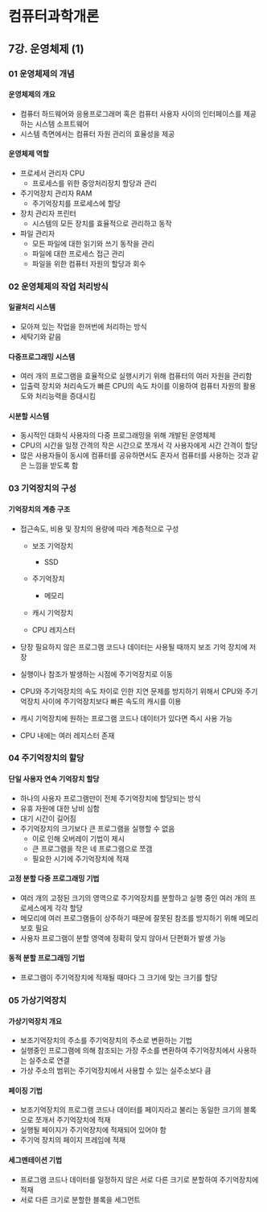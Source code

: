 # 컴퓨터과학개론

## 7강. 운영체제 (1)

### 01 운영체제의 개념

#### 운영체제의 개요

- 컴퓨터 하드웨어와 응용프로그래머 혹은 컴퓨터 사용자 사이의 인터페이스를 제공하는 시스템 소프트웨어
- 시스템 측면에서는 컴퓨터 자원 관리의 효율성을 제공

#### 운영체제 역할

- 프로세서 관리자 CPU
  - 프로세스를 위한 중앙처리장치 할당과 관리
- 주기억장치 관리자 RAM
  - 주기억장치를 프로세스에 할당
- 장치 관리자 프린터
  - 시스템의 모든 장치를 효율적으로 관리하고 동작
- 파일 관리자
  - 모든 파일에 대한 읽기와 쓰기 동작을 관리
  - 파일에 대한 프로세스 접근 관리
  - 파일을 위한 컴퓨터 자원의 할당과 회수

### 02 운영체제의 작업 처리방식

#### 일괄처리 시스템

- 모아져 있는 작업을 한꺼번에 처리하는 방식
- 세탁기와 같음

#### 다중프로그래밍 시스템

- 여러 개의 프로그램을 효율적으로 실행시키기 위해 컴퓨터의 여러 자원을 관리함
- 입출력 장치와 처리속도가 빠른 CPU의 속도 차이를 이용하여 컴퓨터 자원의 활용도와 처리능력을 증대시킴

#### 시분할 시스템

- 동시적인 대화식 사용자의 다중 프로그래밍을 위해 개발된 운영체제
- CPU의 시간을 일정 간격의 작은 시간으로 쪼개서 각 사용자에게 시간 간격이 할당
- 많은 사용자들이 동시에 컴퓨터를 공유하면서도 혼자서 컴퓨터를 사용하는 것과 같은 느낌을 받도록 함

### 03 기억장치의 구성

#### 기억장치의 계층 구조

- 접근속도, 비용 및 장치의 용량에 따라 계층적으로 구성

  - 보조 기억장치
    - SSD	

  - 주기억장치
    - 메모리

  - 캐시 기억장치

  - CPU 레지스터

- 당장 필요하지 않은 프로그램 코드나 데이터는 사용될 때까지 보조 기억 장치에 저장
- 실행이나 참조가 발생하는 시점에 주기억장치로 이동
- CPU와 주기억장치의 속도 차이로 인한 지연 문제를 방지하기 위해서 CPU와 주기억장치 사이에 주기억장치보다 빠른 속도의 캐시를 이용
- 캐시 기억장치에 원하는 프로그램 코드나 데이터가 있다면 즉시 사용 가능
- CPU 내에는 여러 레지스터 존재

### 04 주기억장치의 할당

#### 단일 사용자 연속 기억장치 할당

- 하나의 사용자 프로그램만이 전체 주기억장치에 할당되는 방식
- 유휴 자원에 대한 낭비 심함
- 대기 시간이 길어짐
- 주기억장치의 크기보다 큰 프로그램을 실행할 수 없음
  - 이로 인해 오버레이 기법이 제시
  - 큰 프로그램을 작은 네 프로그램으로 쪼갬
  - 필요한 시기에 주기억장치에 적재

#### 고정 분할 다중 프로그래밍 기법

- 여러 개의 고정된 크기의 영역으로 주기억장치를 분할하고 실행 중인 여러 개의 프로세스에게 각각 할당
- 메모리에 여러 프로그램들이 상주하기 때문에 잘못된 참조를 방지하기 위해 메모리 보호 필요
- 사용자 프로그램이 분할 영역에 정확히 맞지 않아서 단편화가 발생 가능

#### 동적 분할 프로그래밍 기법

- 프로그램이 주기억장치에 적재될 때마다 그 크기에 맞는 크기를 할당

### 05 가상기억장치

#### 가상기억장치 개요

- 보조기억장치의 주소를 주기억장치의 주소로 변환하는 기법
- 실행중인 프로그램에 의해 참조되는 가장 주소를 변환하여 주기억장치에서 사용하는 실주소로 연결
- 가상 주소의 범위는 주기억장치에서 사용할 수 있는 실주소보다 큼

#### 페이징 기법

- 보조기억장치의 프로그램 코드나 데이터를 페이지라고 불리는 동일한 크기의 블록으로 쪼개서 주기억장치에 적재
- 실행될 페이지가 주기억장치에 적재되어 있어야 함
- 주기억 장치의 페이지 프레임에 적재

#### 세그멘테이션 기법

- 프로그램 코드나 데이터를 일정하지 않은 서로 다른 크기로 분할하여 주기억장치에 적재
- 서로 다른 크기로 분할한 블록을 세그먼트
